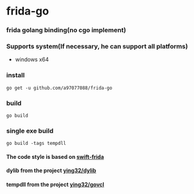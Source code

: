 # frida-go 



### frida golang binding(no cgo implement)

### Supports system(If necessary, he can support all platforms)
- windows x64

### install

```
go get -u github.com/a97077088/frida-go
```

### build
```
go build
```

### single exe build
```
go build -tags tempdll
```


#### The code style is based on [swift-frida](https://github.com/frida/frida-swift)

#### dylib from the project [ying32/dylib](https://github.com/ying32/dylib)

#### tempdll from the project [ying32/govcl](https://github.com/ying32/govcl)